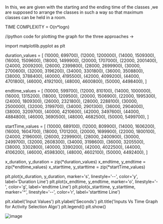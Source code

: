 In this, we are given with the starting and the ending time of the classes ,we are supposed to arrange the classes in such a way so that maximum classes can be held in a room.

TIME COMPLEXITY = O(n*logn)

//python code for plotting the graph for the three approaches ->

import matplotlib.pyplot as plt

duration_values = [
   (10000, 699700),
(12000, 1200000),
(14000, 1509300),
(16000, 1509600),
(18000, 1499900),
(20000, 1707000),
(22000, 2001400),
(24000, 2009200),
(26000, 2399800),
(28000, 2699900),
(30000, 2700600),
(32000, 3196200),
(34000, 3301800),
(36000, 3508800),
(38000, 3788400),
(40000, 4195500),
(42000, 4099200),
(44000, 4701800),
(46000, 4192100),
(48000, 4600800),
(50000, 4498400),
]

endtime_values = [
  (10000, 599700),
(12000, 810100),
(14000, 1000000),
(16000, 1315200),
(18000, 1209500),
(20000, 1506900),
(22000, 1995300),
(24000, 1809300),
(26000, 2321800),
(28000, 2288100),
(30000, 2500000),
(32000, 3199700),
(34000, 2901300),
(36000, 2904000),
(38000, 3209700),
(40000, 4210600),
(42000, 3497600),
(44000, 4884800),
(46000, 3690500),
(48000, 4682500),
(50000, 5499700),
]

startTime_values = [
(10000, 689100),
(12000, 809900),
(14000, 1606200),
(16000, 1604700),
(18000, 1701200),
(20000, 1699900),
(22000, 1800100),
(24000, 2196000),
(26000, 2299900),
(28000, 2400900),
(30000, 2499700),
(32000, 2608300),
(34000, 3198600),
(36000, 3205500),
(38000, 3302800),
(40000, 3390200),
(42000, 4022500),
(44000, 4106200),
(46000, 4598300),
(48000, 4602100),
(50000, 4492400),
]

x_duration, y_duration = zip(*duration_values)
x_endtime, y_endtime = zip(*endtime_values)
x_starttime, y_starttime = zip(*startTime_values)

plt.plot(x_duration, y_duration, marker='s', linestyle='--', color='y', label='Duration Line')
plt.plot(x_endtime, y_endtime, marker='o', linestyle='-', color='g', label='endtime Line')
plt.plot(x_starttime, y_starttime, marker='^', linestyle='--', color='r', label='starttime Line')

plt.xlabel('Input Values')
plt.ylabel('Seconds')
plt.title('Inputs Vs Time Graph for Activity Selection Algo')
plt.legend()
plt.show()


![image](https://github.com/Aayushgupta218/Algorithms-and-complexities/assets/121601377/c059dcc5-ed05-45aa-a870-99ddd4456c1d)

